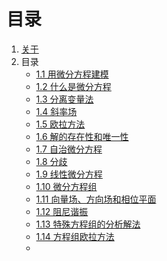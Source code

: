 # 目录

1. [关于](README.md)
2. 目录
   + [1.1 用微分方程建模](01ModelingViaDE.md)      
   + [1.2 什么是微分方程](02WhatIsDE.md)  
   + [1.3 分离变量法](03SeparationV.md)  
   + [1.4 斜率场](04SlopeField.md)    
   + [1.5 欧拉方法](05EulerMethod.md)  
   + [1.6 解的存在性和唯一性](06EUofSolution.md)    
   + [1.7 自治微分方程](07autonomousEquations.md)    
   + [1.8 分歧](08Bifurcations.md)    
   + [1.9 线性微分方程](09LinearDiffEquation.md)    
   + [1.10 微分方程组](10SystemOfDE.md)    
   + [1.11 向量场、方向场和相位平面](11FieldsAndPlane.md)    
   + [1.12 阻尼谐振](12DampedHarmonicOscillation.md)     
   + [1.13 特殊方程组的分析解法](13AMethodforSSystem.md)      
   + [1.14 方程组欧拉方法](14EulerForSystem.md)      
   + 